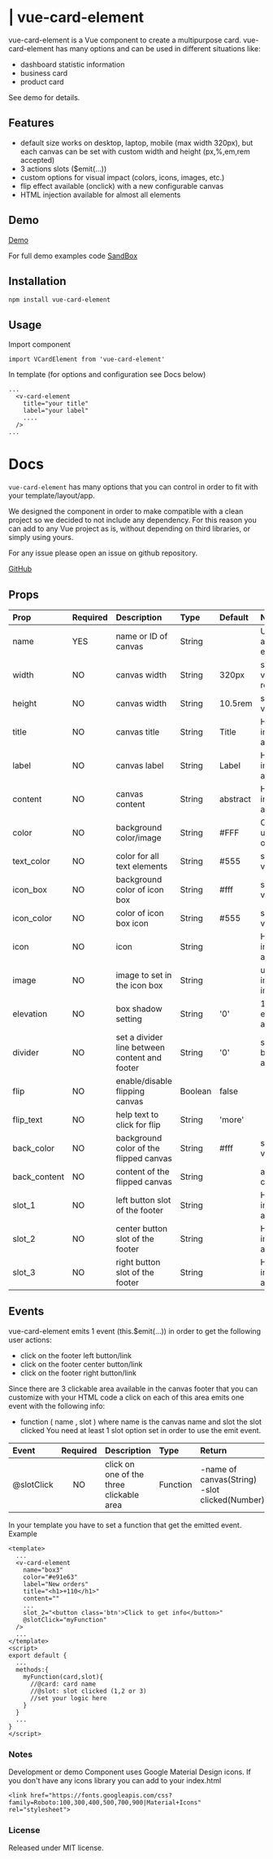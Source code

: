 # | vue-card-element

vue-card-element is a Vue component to create a multipurpose card. vue-card-element has many options and can be used in different situations like:
- dashboard statistic information
- business card
- product card

See demo for details.

## Features
- default size works on desktop, laptop, mobile (max width 320px), but each canvas can be set with custom width and height (px,%,em,rem accepted)
- 3 actions slots ($emit(...))
- custom options for visual impact (colors, icons, images, etc.)
- flip effect available (onclick) with a new configurable canvas
- HTML injection available for almost all elements

## Demo

[Demo](https://jzoq53ovxw.codesandbox.io/)

For full demo examples code
[SandBox](https://codesandbox.io/s/jzoq53ovxw)

## Installation

```
npm install vue-card-element
```

## Usage
Import component
```
import VCardElement from 'vue-card-element'
```

In template (for options and configuration see Docs below)
```
...
  <v-card-element
    title="your title"
    label="your label"
    ....
  />
...
```

# Docs
```vue-card-element``` has many options that you can control in order to fit with your template/layout/app.

We designed the component in order to make compatible with a clean project so we decided to not include any dependency. For this reason you can add to any Vue project as is, without depending on third libraries, or simply using yours.

For any issue please open an issue on github repository.

[GitHub](https://github.com/swina/vue-card-element)


## Props
| Prop | Required | Description | Type | Default | Notes
| :--- | :--- | :--- | :--- | :---  | :---
| name | YES | name or ID of canvas | String | | Used to assign $emit events
| width | NO | canvas width | String | 320px | standard CSS values (px,%, rem, ecc,)
| height | NO | canvas width | String | 10.5rem | standard CSS value
| title | NO | canvas title | String | Title | HTML injection available
| label | NO | canvas label | String | Label | HTML injection available
| content | NO | canvas content | String | abstract | HTML injection available
| color | NO | background color/image | String | #FFF | CSS or url(image_url) or image_uri
| text_color | NO | color for all text elements | String | #555 | standard CSS value |
| icon_box | NO | background color of icon box | String | #fff | standard CSS value |
| icon_color | NO | color of icon box icon | String | #555 | standard CSS value|
| icon | NO | icon | String | | HTML injection available |
| image | NO | image to set in the icon box | String | | url(your image) or image uri |
| elevation | NO | box shadow setting | String | '0' | 1 thru 3 elevations available
| divider | NO | set a divider line between content and footer | String | '0' | set the px border height as divider |
| flip | NO | enable/disable flipping canvas | Boolean | false | |
| flip_text | NO | help text to click for flip | String | 'more' | |
| back_color | NO | background color of the flipped canvas | String | #fff | standard CSS value
| back_content | NO | content of the flipped canvas | String | | any HTML code |
| slot_1 | NO | left button slot of the footer | String | | HTML injection available |
| slot_2 | NO | center button slot of the footer | String | | HTML injection available |
| slot_3 | NO | right button slot of the footer | String | | HTML injection available |


## Events
vue-card-element emits 1 event (this.$emit(...)) in order to get the following user actions:
- click on the footer left button/link
- click on the footer center button/link
- click on the footer right button/link

Since there are 3 clickable area available in the canvas footer that you can customize with your HTML code a click on each of this area emits one event with the following info:
- function ( name , slot )
where name is the canvas name and slot the slot clicked
You  need at least 1 slot option set in order to use the emit event.

| Event | Required | Description | Type |  Return
| :--- | :---: | :--- | :--- | :---  |
| @slotClick | NO | click on one of the three clickable area | Function | -name of canvas(String)<br>-slot clicked(Number) |

In your template you have to set a function that get the emitted event.
Example
```
<template>
  ...
  <v-card-element
    name="box3"
    color="#e91e63"
    label="New orders"
    title="<h1>+110</h1>"
    content=""
    ...
    slot_2="<button class='btn'>Click to get info</button>"
    @slotClick="myFunction"
  />
  ...
</template>
<script>
export default {
  ...
  methods:{
    myFunction(card,slot){
      //@card: card name
      //@slot: slot clicked (1,2 or 3)
      //set your logic here
    }
  }
  ...
}
</script>
```

### Notes
Development or demo Component uses Google Material Design icons. If you don't have any icons library you can add to your index.html

```
<link href="https://fonts.googleapis.com/css?family=Roboto:100,300,400,500,700,900|Material+Icons" rel="stylesheet">

```

### License
Released under MIT license.
